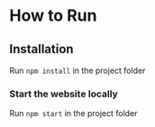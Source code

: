 # How to Run
## Installation
Run ```npm install``` in the project folder

### Start the website locally
Run ```npm start``` in the project folder
